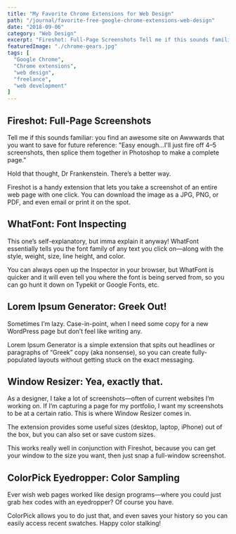 ```yaml
---
title: "My Favorite Chrome Extensions for Web Design"
path: "/journal/favorite-free-google-chrome-extensions-web-design"
date: "2018-09-06"
category: "Web Design"
excerpt: "Fireshot: Full-Page Screenshots Tell me if this sounds familiar: you find an awesome site on Awwwards that you want to..."
featuredImage: "./chrome-gears.jpg"
tags: [
  "Google Chrome",
  "Chrome extensions",
  "web design",
  "freelance",
  "web development"
]
---
```


## Fireshot: Full-Page Screenshots

Tell me if this sounds familiar: you find an awesome site on Awwwards that you want to save for future reference: "Easy enough...I'll just fire off 4–5 screenshots, then splice them together in Photoshop to make a complete page."

Hold that thought, Dr Frankenstein. There’s a better way.

Fireshot is a handy extension that lets you take a screenshot of an entire web page with one click. You can download the image as a JPG, PNG, or PDF, and even email or print it on the spot.

## WhatFont: Font Inspecting

This one’s self-explanatory, but imma explain it anyway! WhatFont essentially tells you the font family of any text you click on—along with the style, weight, size, line height, and color.

You can always open up the Inspector in your browser, but WhatFont is quicker and it will even tell you where the font is being served from, so you can go hunt it down on Typekit or Google Fonts, etc.

## Lorem Ipsum Generator: Greek Out!

Sometimes I’m lazy. Case-in-point, when I need some copy for a new WordPress page but don’t feel like writing any.

Lorem Ipsum Generator is a simple extension that spits out headlines or paragraphs of “Greek” copy (aka nonsense), so you can create fully-populated layouts without getting stuck on the exact messaging.

## Window Resizer: Yea, exactly that.

As a designer, I take a lot of screenshots—often of current websites I’m working on. If I’m capturing a page for my portfolio, I want my screenshots to be at a certain ratio. This is where Window Resizer comes in.

The extension provides some useful sizes (desktop, laptop, iPhone) out of the box, but you can also set or save custom sizes.

This works really well in conjunction with Fireshot, because you can get your window to the size you want, then just snap a full-window screenshot.

## ColorPick Eyedropper: Color Sampling

Ever wish web pages worked like design programs—where you could just grab hex codes with an eyedropper? Of course you have.

ColorPick allows you to do just that, and even saves your history so you can easily access recent swatches. Happy color stalking!